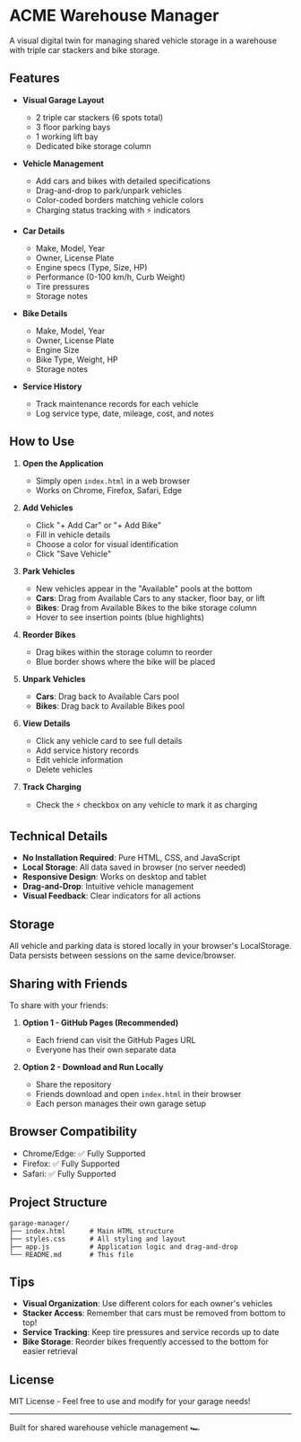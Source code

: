 # ACME Warehouse Manager

A visual digital twin for managing shared vehicle storage in a warehouse with triple car stackers and bike storage.

## Features

- **Visual Garage Layout**
  - 2 triple car stackers (6 spots total)
  - 3 floor parking bays
  - 1 working lift bay
  - Dedicated bike storage column

- **Vehicle Management**
  - Add cars and bikes with detailed specifications
  - Drag-and-drop to park/unpark vehicles
  - Color-coded borders matching vehicle colors
  - Charging status tracking with ⚡ indicators

- **Car Details**
  - Make, Model, Year
  - Owner, License Plate
  - Engine specs (Type, Size, HP)
  - Performance (0-100 km/h, Curb Weight)
  - Tire pressures
  - Storage notes

- **Bike Details**
  - Make, Model, Year
  - Owner, License Plate
  - Engine Size
  - Bike Type, Weight, HP
  - Storage notes

- **Service History**
  - Track maintenance records for each vehicle
  - Log service type, date, mileage, cost, and notes

## How to Use

1. **Open the Application**
   - Simply open `index.html` in a web browser
   - Works on Chrome, Firefox, Safari, Edge

2. **Add Vehicles**
   - Click "+ Add Car" or "+ Add Bike"
   - Fill in vehicle details
   - Choose a color for visual identification
   - Click "Save Vehicle"

3. **Park Vehicles**
   - New vehicles appear in the "Available" pools at the bottom
   - **Cars**: Drag from Available Cars to any stacker, floor bay, or lift
   - **Bikes**: Drag from Available Bikes to the bike storage column
   - Hover to see insertion points (blue highlights)

4. **Reorder Bikes**
   - Drag bikes within the storage column to reorder
   - Blue border shows where the bike will be placed

5. **Unpark Vehicles**
   - **Cars**: Drag back to Available Cars pool
   - **Bikes**: Drag back to Available Bikes pool

6. **View Details**
   - Click any vehicle card to see full details
   - Add service history records
   - Edit vehicle information
   - Delete vehicles

7. **Track Charging**
   - Check the ⚡ checkbox on any vehicle to mark it as charging

## Technical Details

- **No Installation Required**: Pure HTML, CSS, and JavaScript
- **Local Storage**: All data saved in browser (no server needed)
- **Responsive Design**: Works on desktop and tablet
- **Drag-and-Drop**: Intuitive vehicle management
- **Visual Feedback**: Clear indicators for all actions

## Storage

All vehicle and parking data is stored locally in your browser's LocalStorage. Data persists between sessions on the same device/browser.

## Sharing with Friends

To share with your friends:

1. **Option 1 - GitHub Pages (Recommended)**
   - Each friend can visit the GitHub Pages URL
   - Everyone has their own separate data

2. **Option 2 - Download and Run Locally**
   - Share the repository
   - Friends download and open `index.html` in their browser
   - Each person manages their own garage setup

## Browser Compatibility

- Chrome/Edge: ✅ Fully Supported
- Firefox: ✅ Fully Supported
- Safari: ✅ Fully Supported

## Project Structure

```
garage-manager/
├── index.html      # Main HTML structure
├── styles.css      # All styling and layout
├── app.js          # Application logic and drag-and-drop
└── README.md       # This file
```

## Tips

- **Visual Organization**: Use different colors for each owner's vehicles
- **Stacker Access**: Remember that cars must be removed from bottom to top!
- **Service Tracking**: Keep tire pressures and service records up to date
- **Bike Storage**: Reorder bikes frequently accessed to the bottom for easier retrieval

## License

MIT License - Feel free to use and modify for your garage needs!

---

Built for shared warehouse vehicle management 🏎️
